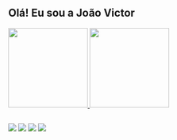 ## Olá! Eu sou a João Victor
 <div>
  <a href="https://github.com/JVictor-CC">
  <img height="160em" src="https://github-readme-stats.vercel.app/api?username=JVictor-CC&show_icons=true&theme=dracula&include_all_commits=true&count_private=true"/>
  <img height="160em" src="https://github-readme-stats.vercel.app/api/top-langs/?username=JVictor-CC&layout=compact&langs_count=9&theme=dracula"/>
</div>

 ##
 
 <div>
  <a href="https://instagram.com/jv_bolshoi" target="_blank"><img src="https://img.shields.io/badge/-Instagram-%23E4405F?style=for-the-badge&logo=instagram&logoColor=white" target="_blank"></a>
  <a href="https://discord.gg/" target="_blank"><img src="https://img.shields.io/badge/Discord-7289DA?style=for-the-badge&logo=discord&logoColor=white" target="_blank"></a> 
  <a href = "mailto:labosking@gmail.com"><img src="https://img.shields.io/badge/-Gmail-%23333?style=for-the-badge&logo=gmail&logoColor=white" target="_blank"></a>
  <a href = "https://www.linkedin.com/in/jvictor-cc/"><img src="https://img.shields.io/badge/Linkedin-0A66c2?style=for-the-badge&logo=linkedin&logoColor=white" target="_blank"></a>
</div>

